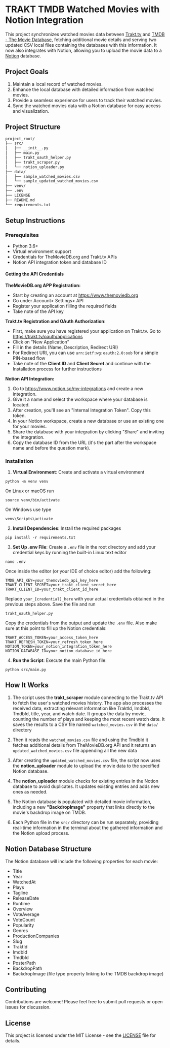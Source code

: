 # TRAKT TMDB Watched Movies with Notion Integration

This project synchronizes watched movies data between [Trakt.tv](https://trakt.tv) and [TMDB - The Movie Database](https://www.themoviedb.org), fetching additional movie details and serving two updated CSV local files containing the databases with this information. It now also integrates with Notion, allowing you to upload the movie data to a [Notion](https://notion.so) database.

## Project Goals

1. Maintain a local record of watched movies.
2. Enhance the local database with detailed information from watched movies.
3. Provide a seamless experience for users to track their watched movies.
4. Sync the watched movies data with a Notion database for easy access and visualization.

## Project Structure

```bash
project_root/
├── src/
│   ├── __init__.py
│   ├── main.py
│   ├── trakt_oauth_helper.py
│   ├── trakt_scraper.py
│   └── notion_uploader.py
├── data/
│   ├── sample_watched_movies.csv
│   └── sample_updated_watched_movies.csv
├── venv/
├── .env
├── LICENSE
├── README.md
└── requirements.txt
```

## Setup Instructions

### Prerequisites

- Python 3.6+
- Virtual environment support
- Credentials for TheMovieDB.org and Trakt.tv APIs
- Notion API integration token and database ID

#### Getting the API Credentials

__TheMovieDB.org APP Registration:__

- Start by creating an account at <https://www.themoviedb.org>
- Go under Account> Settings> API
- Register your application filling the required fields
- Take note of the API key

__Trakt.tv Registration and OAuth Authorization:__

- First, make sure you have registered your application on Trakt.tv. Go to <https://trakt.tv/oauth/applications>
- Click on "New Application"
- Fill in the details (Name, Description, Redirect URI)
- For Redirect URI, you can use `urn:ietf:wg:oauth:2.0:oob` for a simple PIN-based flow
- Take note of the **Client ID** and **Client Secret** and continue with the Installation process for further instructions

__Notion API Integration:__

1. Go to <https://www.notion.so/my-integrations> and create a new integration.
2. Give it a name and select the workspace where your database is located.
3. After creation, you'll see an "Internal Integration Token". Copy this token.
4. In your Notion workspace, create a new database or use an existing one for your movies.
5. Share the database with your integration by clicking "Share" and inviting the integration.
6. Copy the database ID from the URL (it's the part after the workspace name and before the question mark).

### Installation

1. __Virtual Environment__: Create and activate a virtual environment

```
python -m venv venv
```
On Linux or macOS run
```
source venv/bin/activate
```
On Windows use type
```
venv\Scripts\activate
```

2. __Install Dependencies__: Install the required packages

```
pip install -r requirements.txt
```

3. __Set Up .env File__: Create a `.env` file in the root directory and add your credential keys by running the built-in Linux text editor

```
nano .env
```
Once inside the editor (or your IDE of choice editor) add the following:

```text
TMDB_API_KEY=your_themoviedb_api_key_here
TRAKT_CLIENT_SECRET=your_trakt_client_secret_here
TRAKT_CLIENT_ID=your_trakt_client_id_here
```
Replace `your_[credential]_here` with your actual credentials obtained in the previous steps above. Save the file and run 

```
trakt_oauth_helper.py
```
Copy the credentials from the output and update the `.env` file. Also make sure at this point to fill up the Notion credentials:

```text
TRAKT_ACCESS_TOKEN=your_access_token_here
TRAKT_REFRESH_TOKEN=your_refresh_token_here
NOTION_TOKEN=your_notion_integration_token_here
NOTION_DATABASE_ID=your_notion_database_id_here
```

4. __Run the Script__: Execute the main Python file:

```
python src/main.py
```

## How It Works

1. The script uses the **trakt_scraper** module connecting to the Trakt.tv API to fetch the user's watched movies history. The app also processes the received data, extracting relevant information like TraktId, ImdbId, TmdbId, title, year, and watch date. It groups the data by movie, counting the number of plays and keeping the most recent watch date. It saves the results to a CSV file named `watched_movies.csv` in the `data/` directory

2. Then it reads the `watched_movies.csv` file and using the TmdbId it fetches additional details from TheMovieDB.org API and it returns an `updated_watched_movies.csv` file appending all the new data

3. After creating the `updated_watched_movies.csv` file, the script now uses the **notion_uploader** module to upload the movie data to the specified Notion database.

4. The **notion_uploader** module checks for existing entries in the Notion database to avoid duplicates. It updates existing entries and adds new ones as needed.

5. The Notion database is populated with detailed movie information, including a new __"BackdropImage"__ property that links directly to the movie's backdrop image on TMDB.

6. Each Python file in the `src/` directory can be run separately, providing real-time information in the terminal about the gathered information and the Notion upload process.

## Notion Database Structure

The Notion database will include the following properties for each movie:

- Title
- Year
- WatchedAt
- Plays
- Tagline
- ReleaseDate
- Runtime
- Overview
- VoteAverage
- VoteCount
- Popularity
- Genres
- ProductionCompanies
- Slug
- TraktId
- ImdbId
- TmdbId
- PosterPath
- BackdropPath
- BackdropImage (file type property linking to the TMDB backdrop image)

## Contributing

Contributions are welcome! Please feel free to submit pull requests or open issues for discussion.

## License

This project is licensed under the MIT License - see the [LICENSE](LICENSE) file for details.
